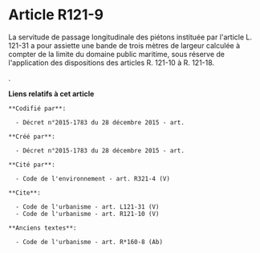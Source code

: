 # Article R121-9

La servitude de passage longitudinale des piétons instituée par l'article L. 121-31 a pour assiette une bande de trois mètres
de largeur calculée à compter de la limite du domaine public maritime, sous réserve de l'application des dispositions des
articles R. 121-10 à R. 121-18.

.

**Liens relatifs à cet article**

	**Codifié par**:

	  - Décret n°2015-1783 du 28 décembre 2015 - art.

	**Créé par**:

	  - Décret n°2015-1783 du 28 décembre 2015 - art.

	**Cité par**:

	  - Code de l'environnement - art. R321-4 (V)

	**Cite**:

	  - Code de l'urbanisme - art. L121-31 (V)
	  - Code de l'urbanisme - art. R121-10 (V)

	**Anciens textes**:

	  - Code de l'urbanisme - art. R*160-8 (Ab)

